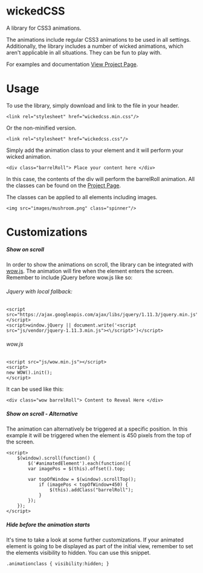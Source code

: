 # wickedCSS
A library for CSS3 animations.

The animations include regular CSS3 animations to be used in all settings. 
Additionally, the library includes a number of wicked animations, which aren't applicable in all situations.
They can be fun to play with.

For examples and documentation [View Project Page](https://kristofferandreasen.github.io/wickedcss/).

# Usage

To use the library, simply download and link to the file in your header.

    <link rel="stylesheet" href="wickedcss.min.css"/>
    
Or the non-minified version.

    <link rel="stylesheet" href="wickedcss.css"/>
    
Simply add the animation class to your element and it will perform your wicked animation.

    <div class="barrelRoll"> Place your content here </div>
    
In this case, the contents of the div will perform the barrelRoll animation. All the classes can be found on the [Project Page](https://kristofferandreasen.github.io/wickedcss/).

The classes can be applied to all elements including images.

    <img src="images/mushroom.png" class="spinner"/>

# Customizations

##### Show on scroll
In order to show the animations on scroll, the library can be integrated with [wow.js](http://mynameismatthieu.com/WOW/).
The animation will fire when the element enters the screen. Remember to include jQuery before wow.js like so:
    
###### Jquery with local fallback:
    <script src="https://ajax.googleapis.com/ajax/libs/jquery/1.11.3/jquery.min.js"></script>
    <script>window.jQuery || document.write('<script src="js/vendor/jquery-1.11.3.min.js"><\/script>')</script>
    
###### wow.js    
    <script src="js/wow.min.js"></script>
    <script>
    new WOW().init();
    </script>

It can be used like this:

    <div class="wow barrelRoll"> Content to Reveal Here </div>
    
##### Show on scroll - Alternative
The animation can alternatively be triggered at a specific position. In this example it will be triggered when the element is 450 pixels from the top of the screen.

    <script>
    	$(window).scroll(function() {
    		$('#animatedElement').each(function(){
    		var imagePos = $(this).offset().top;
    
    		var topOfWindow = $(window).scrollTop();
    			if (imagePos < topOfWindow+450) {
    				$(this).addClass("barrelRoll");
    			}
    		});
    	});
    </script>


##### Hide before the animation starts
It's time to take a look at some further customizations. If your animated element is going to be displayed as part of the initial view, remember to set the elements visibility to hidden. You can use this snippet.

    .animationclass { visibility:hidden; }
    

    


